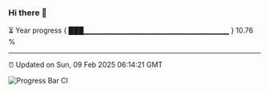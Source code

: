 ### Hi there 👋

⏳ Year progress { ███▁▁▁▁▁▁▁▁▁▁▁▁▁▁▁▁▁▁▁▁▁▁▁▁▁▁▁ } 10.76 %

---

⏰ Updated on Sun, 09 Feb 2025 06:14:21 GMT

![Progress Bar CI](https://github.com/code-lakshay/GitHub-Actions-Demo/workflows/Progress%20Bar%20CI/badge.svg)
